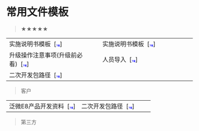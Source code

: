 # 常用文件模板

> ★★★★★

<table id ="yimu" class="table table-bordered table-striped table-condensed">
    <tr width="100%">
        <td width="50%">
           实施说明书模板&nbsp;&nbsp;[<a href="_media/实施说明书模板.doc">下载</a>]
        </td>
        <td width="50%">
            实施说明书模板&nbsp;&nbsp;[<a href="_media/需求说明书模板.doc">下载</a>]
        </td>
    </tr>
    <tr width="100%">
         <td width="50%">
            升级操作注意事项(升级前必看)&nbsp;&nbsp;[<a href="_media/升级操作注意事项(升级前必看).doc">下载</a>]
        </td>
		<td width="50%">
            人员导入&nbsp;&nbsp;[<a href="_media/template/人员导入.xls">下载</a>]
        </td>
    </tr>
    </tr>
    <tr width="100%">
    	<td width="50%">
            二次开发包路径&nbsp;&nbsp;[<a href="_media/template/src.zip">下载</a>]
        </td>
        <td width="50%">
        </td>
    </tr>
</table>

> 客户
<table id ="yimu" class="table table-bordered table-striped table-condensed">
     </tr>
     <tr width="100%">
     <td width="50%">
            泛微E8产品开发资料&nbsp;&nbsp;[<a href="_media/template/泛微E8产品开发资料.zip">下载</a>]
        </td>
         <td width="50%">
            二次开发包路径&nbsp;&nbsp;[<a href="_media/template/src.zip">下载</a>]
        </td>
    </tr>
</table>

> 第三方
> 

<style>
#yimu a{
 text-decoration:none;
 color: blue;
 font-size: 5px;
 cursor: pointer;
 font-weight: bold;
}
#yimu a:hover {
    text-decoration:underline;
} 
</style>





